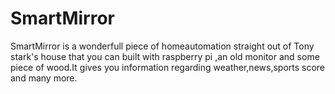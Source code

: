 # SmartMirror
SmartMirror  is a wonderfull piece of homeautomation straight out of Tony stark's house that you can built with raspberry pi ,an old monitor and some piece of wood.It gives you information regarding weather,news,sports score and many more.
